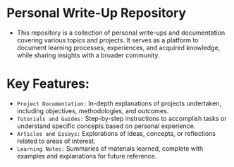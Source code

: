 # Personal Write-Up Repository

- This repository is a collection of personal write-ups and documentation covering various topics and projects. It serves as a platform to document learning processes, experiences, and acquired knowledge, while sharing insights with a broader community.

# Key Features:
- ```Project Documentation:``` In-depth explanations of projects undertaken, including objectives, methodologies, and outcomes.
- ```Tutorials and Guides:``` Step-by-step instructions to accomplish tasks or understand specific concepts based on personal experience.
- ```Articles and Essays:``` Explorations of ideas, concepts, or reflections related to areas of interest.
- ```Learning Notes:``` Summaries of materials learned, complete with examples and explanations for future reference.
